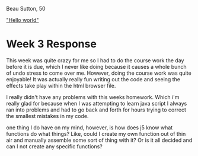 Beau Sutton, 50

["Hello world"](https://beausutton.github.io/120-work/hw-3/)

# Week 3 Response

This week was quite crazy for me so I had to do the course work the day before it is due, which I never like doing because it causes a whole bunch of undo stress to come over me. However, doing the course work was quite enjoyable! It was actually really fun writing out the code and seeing the effects take play within the html browser file.

I really didn't have any problems with this weeks homework. Which i'm really glad for because when I was attempting to learn java script I always ran into problems and had to go back and forth for hours trying to correct the smallest mistakes in my code.

one thing I do have on my mind, however, is how does j5 know what functions do what things? Like, could I create my own function out of thin air and manually assemble some sort of thing with it? Or is it all decided and can I not create any specific functions?
